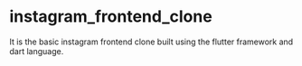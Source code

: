 # instagram_frontend_clone
It is the basic instagram frontend clone built using the flutter framework and dart language.
